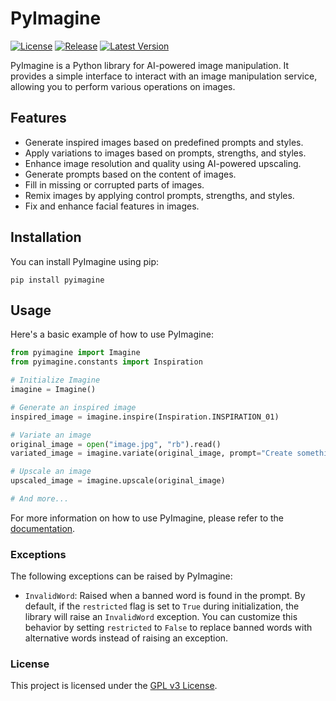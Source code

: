 # PyImagine

[![License](https://img.shields.io/github/license/hyugogirubato/pyimagine)](https://github.com/hyugogirubato/pyimagine/blob/main/LICENSE)
[![Release](https://img.shields.io/github/release-date/hyugogirubato/pyimagine)](https://github.com/hyugogirubato/pyimagine/releases)
[![Latest Version](https://img.shields.io/pypi/v/pyimagine)](https://pypi.org/project/pyimagine/)

PyImagine is a Python library for AI-powered image manipulation. It provides a simple interface to interact with an
image manipulation service, allowing you to perform various operations on images.

## Features

- Generate inspired images based on predefined prompts and styles.
- Apply variations to images based on prompts, strengths, and styles.
- Enhance image resolution and quality using AI-powered upscaling.
- Generate prompts based on the content of images.
- Fill in missing or corrupted parts of images.
- Remix images by applying control prompts, strengths, and styles.
- Fix and enhance facial features in images.

## Installation

You can install PyImagine using pip:

````shell
pip install pyimagine
````

## Usage

Here's a basic example of how to use PyImagine:

````python
from pyimagine import Imagine
from pyimagine.constants import Inspiration

# Initialize Imagine
imagine = Imagine()

# Generate an inspired image
inspired_image = imagine.inspire(Inspiration.INSPIRATION_01)

# Variate an image
original_image = open("image.jpg", "rb").read()
variated_image = imagine.variate(original_image, prompt="Create something amazing!")

# Upscale an image
upscaled_image = imagine.upscale(original_image)

# And more...
````

For more information on how to use PyImagine, please refer to
the [documentation](https://github.com/hyugogirubato/pyimagine/blob/main/docs).

### Exceptions

The following exceptions can be raised by PyImagine:

- `InvalidWord`: Raised when a banned word is found in the prompt. By default, if the `restricted` flag is set to `True`
  during initialization, the library will raise an `InvalidWord` exception. You can customize this behavior by setting
  `restricted` to `False` to replace banned words with alternative words instead of raising an exception.

### License

This project is licensed under the [GPL v3 License](https://github.com/hyugogirubato/pyimagine/blob/main/LICENSE).
